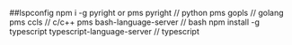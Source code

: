##lspconfig
npm i -g pyright or pms pyright  // python
pms gopls // golang
pms ccls // c/c++
pms bash-language-server // bash
npm install -g typescript typescript-language-server // typescript
